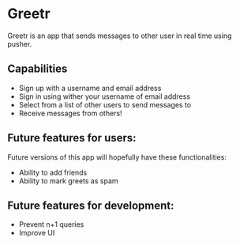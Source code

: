 # Greetr

Greetr is an app that sends messages to other user in real time using pusher.

## Capabilities

* Sign up with a username and email address
* Sign in using wither your username of email address
* Select from a list of other users to send messages to
* Receive messages from others!

## Future features for users:

Future versions of this app will hopefully have these functionalities:

* Ability to add friends
* Ability to mark greets as spam

## Future features for development:

* Prevent n+1 queries
* Improve UI
